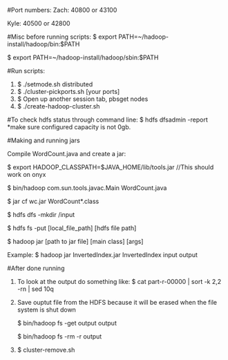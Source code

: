 #Port numbers:
Zach: 40800 or 43100

Kyle: 40500 or 42800

#Misc before running scripts:
  $ export PATH=~/hadoop-install/hadoop/bin:$PATH
  
  $ export PATH=~/hadoop-install/hadoop/sbin:$PATH
  
#Run scripts:
  1. $ ./setmode.sh distributed
  2. $ ./cluster-pickports.sh [your ports]
  3. $ Open up another session tab, pbsget nodes
  4. $ ./create-hadoop-cluster.sh

#To check hdfs status through command line:
  $ hdfs dfsadmin -report *make sure configured capacity is not 0gb.
  
#Making and running jars

  Compile WordCount.java and create a jar:

  $ export HADOOP_CLASSPATH=$JAVA_HOME/lib/tools.jar  //This should work on onyx

  $ bin/hadoop com.sun.tools.javac.Main WordCount.java  

  $ jar cf wc.jar WordCount*.class
  
  $ hdfs dfs -mkdir /input
  
  $ hdfs fs -put [local_file_path] [hdfs file path]
  
  $ hadoop jar [path to jar file] [main class] [args]
  
  Example: $ hadoop jar InvertedIndex.jar InvertedIndex input output
  
#After done running 
  1. To look at the output do something like: $ cat part-r-00000 | sort -k 2,2 -rn | sed 10q
 
  2. Save ouptut file from the HDFS because it will be erased when the file system is shut down
  
        $ bin/hadoop fs -get output output
        
        $ bin/hadoop fs -rm -r output
  3. $ cluster-remove.sh
  
